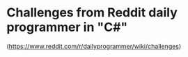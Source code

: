 # Challenges from Reddit daily programmer in "C#"
(https://www.reddit.com/r/dailyprogrammer/wiki/challenges)
